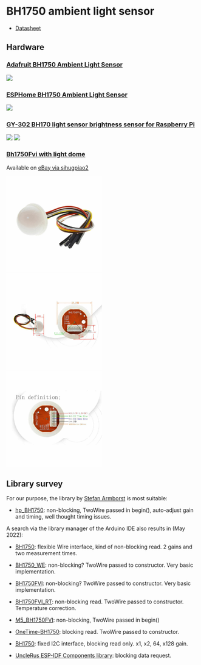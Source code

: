 # BH1750 ambient light sensor

- [Datasheet](https://www.elechouse.com/elechouse/images/product/Digital%20light%20Sensor/bh1750fvi-e.pdf)


## Hardware

### [Adafruit BH1750 Ambient Light Sensor](https://learn.adafruit.com/adafruit-bh1750-ambient-light-sensor)

<img src="https://cdn-learn.adafruit.com/assets/assets/000/093/309/medium800/adafruit_products_pinputs4681_top_ORIG_2020_07.png?1595024462" width=50%>


### [ESPHome BH1750 Ambient Light Sensor](https://esphome.io/components/sensor/bh1750.html)

<img src="https://esphome.io/_images/bh1750-full.jpg" width=50%>


### [GY-302 BH170 light sensor brightness sensor for Raspberry Pi](https://www.az-delivery.de/en/products/gy-302-bh1750-lichtsensor-lichtstaerke-modul-fuer-arduino-und-raspberry-pi)

<img src="https://cdn.shopify.com/s/files/1/1509/1638/products/1.Main_1x_GY-302BH1750LichtsensorLichtstarkeModulfurArduinoundRaspberryPi.jpg?v=1583916161" width=50%>

<img src="http://cdn.shopify.com/s/files/1/1509/1638/products/3.Back_98298f96-a9ca-45a0-9ce9-0fefa6c338f0_1024x.jpg?v=1583916160" width=50%>

### [Bh1750Fvi with light dome](https://www.ebay.de/itm/313537378784?chn=ps&_trkparms=ispr%3D1&amdata=enc%3A1sBBkBa-6RfClS7tqIW48lA86&norover=1&mkevt=1&mkrid=707-134425-41852-0&mkcid=2&itemid=313537378784&targetid=1596011701110&device=c&mktype=pla&googleloc=9042270&poi=&campaignid=14472331666&mkgroupid=125370287694&rlsatarget=pla-1596011701110&abcId=9300652&merchantid=111416633&gclid=EAIaIQobChMI4N3RsZO89wIVk-F3Ch2fuwEmEAQYBCABEgLo8_D_BwE)

Available on [eBay via sihugpiao2](https://www.ebay.de/str/sihugpiao2)

<img src="images/bh1750-lightdome.jpg" width=50%>

<img src="images/bh1750-lightdome-dimensions.jpg" width=50%>

<img src="images/bh1750-lightdome-pins.jpg" width=50%>


## Library survey

For our purpose, the library by [Stefan Armborst](https://github.com/Starmbi) is most suitable:

- [hp_BH1750](https://github.com/Starmbi/hp_BH1750): non-blocking,
  TwoWire passed in begin(), auto-adjust gain and timing, well thought
  timing issues.


A search via the library manager of the Arduino IDE also results in (May 2022):

- [BH1750](https://github.com/claws/BH1750): flexible Wire interface,
  kind of non-blocking read. 2 gains and two measurement times.

- [BH1750_WE](https://github.com/wollewald/BH1750_WE): non-blocking?
  TwoWire passed to constructor. Very basic implementation.

- [BH1750FVI](https://github.com/PeterEmbedded/BH1750FVI):
  non-blocking? TwoWire passed to constructor. Very basic
  implementation.

- [BH1750FVI_RT](https://github.com/RobTillaart/BH1750FVI_RT):
  non-blocking read. TwoWire passed to constructor. Temperature
  correction.

- [M5_BH1750FVI](https://github.com/m5stack/M5_BH1750FVI):
  non-blocking, TwoWire passed in begin()

- [OneTime-BH1750](OneTime-BH1750): blocking read. TwoWire passed to
  constructor.

- [BH1750](https://github.com/jancoow/BH1730-Library): fixed I2C
  interface, blocking read only. x1, x2, 64, x128 gain.

- [UncleRus ESP-IDF Components
  library](https://github.com/UncleRus/esp-idf-lib): blocking data
  request.
